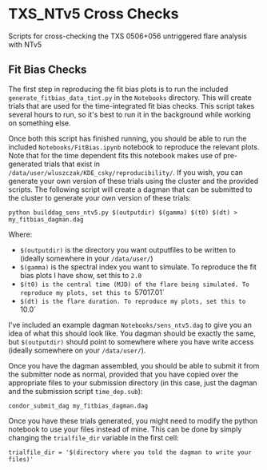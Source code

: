 # TXS_NTv5 Cross Checks
Scripts for cross-checking the TXS 0506+056 untriggered flare analysis with NTv5

## Fit Bias Checks

The first step in reproducing the fit bias plots is to run the included `generate_fitbias_data_tint.py` in the `Notebooks` directory. This will create trials that are used for the time-integrated fit bias checks. This script takes several hours to run, so it's best to run it in the background while working on something else. 

Once both this script has finished running, you should be able to run the included `Notebooks/FitBias.ipynb` notebook to reproduce the relevant plots. Note that for the time dependent fits this notebook makes use of pre-generated trials that exist in `/data/user/wluszczak/KDE_csky/reproducibility/`. If you wish, you can generate your own version of these trials using the cluster and the provided scripts. The following script will create a dagman that can be submitted to the cluster to generate your own version of these trials:

```
python builddag_sens_ntv5.py $(outputdir) $(gamma) $(t0) $(dt) > my_fitbias_dagman.dag
```

Where:
- `$(outputdir)` is the directory you want outputfiles to be written to (ideally somewhere in your `/data/user/`)
- `$(gamma)` is the spectral index you want to simulate. To reproduce the fit bias plots I have show, set this to `2.0`
- `$(t0) is the central time (MJD) of the flare being simulated. To reproduce my plots, set this to `57017.01`
- `$(dt) is the flare duration. To reproduce my plots, set this to `10.0`

I've included an example dagman `Notebooks/sens_ntv5.dag` to give you an idea of what this should look like. You dagman should be exactly the same, but `$(outputdir)` should point to somewhere where you have write access (ideally somewhere on your `/data/user/`). 

Once you have the dagman assembled, you should be able to submit it from the submitter node as normal, provided that you have copied over the appropriate files to your submission directory (in this case, just the dagman and the submission script `time_dep.sub`):

```
condor_submit_dag my_fitbias_dagman.dag
```
Once you have these trials generated, you might need to modify the python notebook to use your files instead of mine. This can be done by simply changing the `trialfile_dir` variable in the first cell:

```
trialfile_dir = '$(directory where you told the dagman to write your files)'
```
